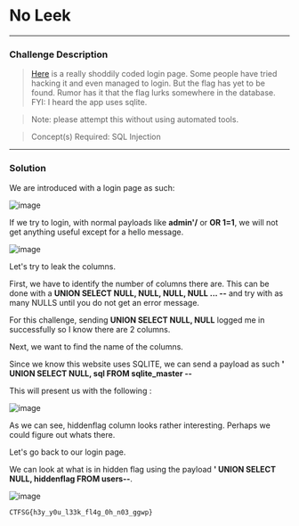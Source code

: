 # No Leek

---

### Challenge Description

> [Here](http://3qo9k5hk5cprtqvnlkvotlnj9d14b7mt.ctf.sg:50401/) is a really shoddily coded login page. Some people have tried hacking it and even managed to login. But the flag has yet to be found. Rumor has it that the flag lurks somewhere in the database. FYI: I heard the app uses sqlite.

> Note: please attempt this without using automated tools.

> Concept(s) Required: SQL Injection

---

### Solution

We are introduced with a login page as such:

![image](https://user-images.githubusercontent.com/76640319/115958762-50ab7700-a53b-11eb-9425-19cb3c494cfe.png)

If we try to login, with normal payloads like **admin'/** or **OR 1=1**, we will not get anything useful except for a hello message.

![image](https://user-images.githubusercontent.com/76640319/115958787-73d62680-a53b-11eb-9685-30613ba208c7.png)

Let's try to leak the columns.

First, we have to identify the number of columns there are. This can be done with a **UNION SELECT NULL, NULL, NULL, NULL ... --** and try with as many NULLS until you do not get an error message.

For this challenge, sending **UNION SELECT NULL, NULL** logged me in successfully so I know there are 2 columns.

Next, we want to find the name of the columns.

Since we know this website uses SQLITE, we can send a payload as such **' UNION SELECT NULL, sql FROM sqlite_master --**

This will present us with the following :

![image](https://user-images.githubusercontent.com/76640319/115958875-ecd57e00-a53b-11eb-9c5d-bf691e7e10cb.png)

As we can see, hiddenflag column looks rather interesting. Perhaps we could figure out whats there.

Let's go back to our login page.

We can look at what is in hidden flag using the payload **' UNION SELECT NULL, hiddenflag FROM users--**.

![image](https://user-images.githubusercontent.com/76640319/115958923-1c848600-a53c-11eb-9b89-57e0beab1a9e.png)

```
CTFSG{h3y_y0u_l33k_fl4g_0h_n03_ggwp}
```
